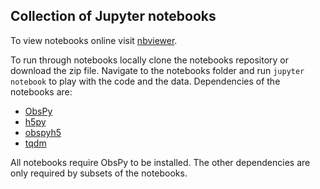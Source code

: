 ## Collection of Jupyter notebooks

To view notebooks online visit [nbviewer](http://nbviewer.jupyter.org/github/trichter/notebooks/tree/master/notebooks/).

To run through notebooks locally clone the notebooks repository or download the zip file.
Navigate to the notebooks folder and run `jupyter notebook` to play with the code and the data.
Dependencies of the notebooks are:

* [ObsPy](http://www.obspy.org)
* [h5py](http://www.h5py.org/)
* [obspyh5](https://github.com/trichter/obspyh5)
* [tqdm](https://pypi.python.org/pypi/tqdm)

All notebooks require ObsPy to be installed. The other dependencies are only required by subsets of the notebooks.
